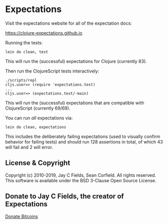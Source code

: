 # Expectations

Visit the expectations website for all of the expectation docs:

<a href="https://clojure-expectations.github.io">https://clojure-expectations.github.io</a>

Running the tests:

    lein do clean, test

This will run the (successful) expectations for Clojure (currently 83).

Then run the ClojureScript tests interactively:

    ./scripts/repl
    cljs.user=> (require 'expectations.test)
    ...
    cljs.user=> (expectations.test/-main)

This will run the (successful) expectations that are compatible with ClojureScript (currently 69/69).

You can run _all_ expectations via:

    lein do clean, expectations

This includes the deliberately failing expectations (used to visually confirm behavior for failing tests) and should run 128 assertions in total, of which 43 will fail and 2 will error.

## License & Copyright

Copyright (c) 2010-2019, Jay C Fields, Sean Corfield. All rights reserved. This software is available under the BSD 3-Clause Open Source License.

## Donate to Jay C Fields, the creator of Expectations

<a href="https://www.coinbase.com/checkouts/7e288c1998b7d7135eeafbe785a2ce60">Donate Bitcoins</a>
